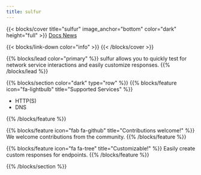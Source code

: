 ```yaml
---
title: sulfur
---
```

{{< blocks/cover title="sulfur" image_anchor="bottom" color="dark" height="full" >}}
<a class="btn btn-lg btn-primary me-3 mb-4" href="/sulfur/docs/">
  Docs <i class="fas fa-arrow-alt-circle-right ms-2"></i>
</a>
<a class="btn btn-lg btn-secondary me-3 mb-4" href="/sulfur/blog/">
  News <i class="fas fa-arrow-alt-circle-right  ms-2 "></i>
</a>

[//]: # (<p class="lead mt-5 code">Infrastructure automation for offensive operations.</p>)
{{< blocks/link-down color="info" >}}
{{< /blocks/cover >}}


{{% blocks/lead color="primary" %}}
sulfur allows you to quickly test for network service interactions and easily customize responses.
{{% /blocks/lead %}}


{{% blocks/section color="dark" type="row" %}}
{{% blocks/feature icon="fa-lightbulb" title="Supported Services" %}}

- HTTP(S)
- DNS

{{% /blocks/feature %}}


{{% blocks/feature icon="fab fa-github" title="Contributions welcome!" %}}
We welcome contributions from the community.
{{% /blocks/feature %}}


{{% blocks/feature icon="fa fa-tree" title="Customizable!"  %}}
Easily create custom responses for endpoints.
{{% /blocks/feature %}}


{{% /blocks/section %}}

